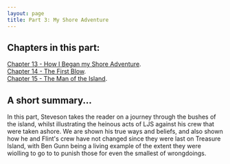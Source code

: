 ```yaml
---
layout: page
title: Part 3: My Shore Adventure
---
```

## Chapters in this part:
[Chapter 13 - How I Began my Shore Adventure](/chapters/how-i-began-my-shore-adventure.html).  
[Chapter 14 - The First Blow](/chapters/the-first-blow.html).  
[Chapter 15 - The Man of the Island](/chapters/the-man-of-the-island.html).  
## A short summary...
In this part, Steveson takes the reader on a journey through the bushes of the island, whilst illustrating the heinous acts of LJS against his crew that were taken ashore. We are shown his true ways and beliefs, and also shown how he and Flint's crew have not changed since they were last on Treasure Island, with Ben Gunn being a living example of the extent they were wiolling to go to to punish those for even the smallest of wrongdoings.
